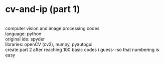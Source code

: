 # cv-and-ip (part 1)
<br>
computer vision and image processing codes
<br>
language: python
<br>
original ide: spyder
<BR>
libraries: openCV (cv2), numpy, pyautogui
<br>
create part 2 after reaching 100 basic codes i guess--so that numbering is easy

